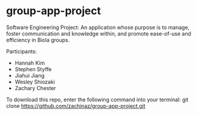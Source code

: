# group-app-project
Software Engineering Project: An application whose purpose is to manage, foster communication and knowledge within, and promote ease-of-use and efficiency in Biola groups.

Participants:
- Hannah Kim
- Stephen Styffe
- Jiahui Jiang
- Wesley Shiozaki
- Zachary Chester

To download this repo, enter the following command into your terminal: git clone https://github.com/zachinaz/group-app-project.git
